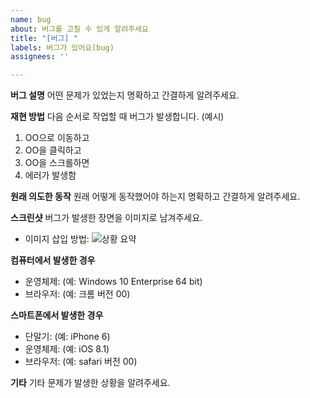 ```yaml
---
name: bug
about: 버그를 고칠 수 있게 알려주세요
title: "[버그] "
labels: 버그가 있어요(bug)
assignees: ''

---
```


**버그 설명**
어떤 문제가 있었는지 명확하고 간결하게 알려주세요.

**재현 방법**
다음 순서로 작업할 때 버그가 발생합니다. (예시)
1. OO으로 이동하고
2. OO을 클릭하고
3. OO을 스크롤하면
4. 에러가 발생함

**원래 의도한 동작**
원래 어떻게 동작했어야 하는지 명확하고 간결하게 알려주세요.

**스크린샷**
버그가 발생한 장면을 이미지로 남겨주세요. 
* 이미지 삽입 방법: ![상황 요약](http://서버:포트/경로)

**컴퓨터에서 발생한 경우**
 - 운영체제: (예: Windows 10 Enterprise 64 bit)
 - 브라우저: (예: 크롬 버전 00)

**스마트폰에서 발생한 경우**
 - 단말기: (예: iPhone 6)
 - 운영체제: (예: iOS 8.1)
 - 브라우저: (예: safari 버전 00)

**기타**
기타 문제가 발생한 상황을 알려주세요.
